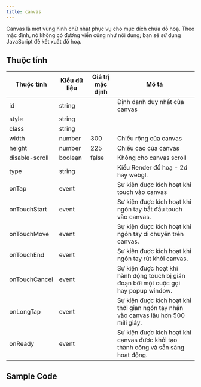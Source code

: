 ```yaml
---
title: canvas
---
```

Canvas là một vùng hình chữ nhật phục vụ cho mục đích chứa đồ hoạ. Theo mặc định, nó không có đường viền cũng như nội dung; bạn sẽ sử dụng JavaScript để kết xuất đồ hoạ.

## Thuộc tính

| Thuộc tính     | Kiểu dữ liệu | Giá trị mặc định | Mô tả                                                                                 |
| -------------- | ------------ | ---------------- | ------------------------------------------------------------------------------------- |
| id             | string       |                  | Định danh duy nhất của canvas                                                         |
| style          | string       |                  |                                                                                       |
| class          | string       |                  |                                                                                       |
| width          | number       | 300              | Chiều rộng của canvas                                                                 |
| height         | number       | 225              | Chiều cao của canvas                                                                  |
| disable-scroll | boolean      | false            | Không cho canvas scroll                                                               |
| type           | string       |                  | Kiểu Render đồ hoạ - 2d hay webgl.                                                    |
| onTap          | event        |                  | Sự kiện được kích hoạt khi touch vào canvas                                           |
| onTouchStart   | event        |                  | Sự kiện được kích hoạt khi ngón tay bắt đầu touch vào canvas.                         |
| onTouchMove    | event        |                  | Sự kiện được kích hoạt khi ngón tay di chuyển trên canvas.                            |
| onTouchEnd     | event        |                  | Sự kiện được kích hoạt khi ngón tay rút khỏi canvas.                                  |
| onTouchCancel  | event        |                  | Sự kiện được hoạt khi hành động touch bị gián đoạn bởi một cuộc gọi hay popup window. |
| onLongTap      | event        |                  | Sự kiện được kích hoạt khi thời gian ngón tay nhấn vào canvas lâu hơn 500 mili giây.  |
| onReady        | event        |                  | Sự kiện được kích hoạt khi canvas được khởi tạo thành công và sẵn sàng hoạt động.     |

## Sample Code
